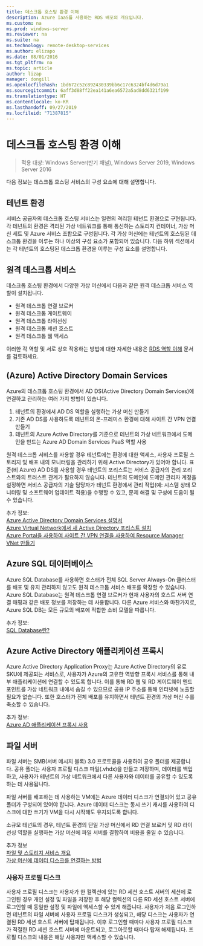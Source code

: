 ```yaml
---
title: 데스크톱 호스팅 환경 이해
description: Azure IaaS를 사용하는 RDS 배포의 개요입니다.
ms.custom: na
ms.prod: windows-server
ms.reviewer: na
ms.suite: na
ms.technology: remote-desktop-services
ms.author: elizapo
ms.date: 08/01/2016
ms.tgt_pltfrm: na
ms.topic: article
author: lizap
manager: dongill
ms.openlocfilehash: 1bd672c52c892430339bb6c17c6324bf4d6d79a1
ms.sourcegitcommit: 6aff3d88ff22ea141a6ea6572a5ad8dd6321f199
ms.translationtype: HT
ms.contentlocale: ko-KR
ms.lasthandoff: 09/27/2019
ms.locfileid: "71387815"
---
```

# <a name="understanding-the-desktop-hosting-environment"></a>데스크톱 호스팅 환경 이해

>적용 대상: Windows Server(반기 채널), Windows Server 2019, Windows Server 2016

다음 정보는 데스크톱 호스팅 서비스의 구성 요소에 대해 설명합니다.  
  
## <a name="tenant-environment"></a>테넌트 환경  
서비스 공급자의 데스크톱 호스팅 서비스는 일련의 격리된 테넌트 환경으로 구현됩니다. 각 테넌트의 환경은 격리된 가상 네트워크를 통해 통신하는 스토리지 컨테이너, 가상 머신 세트 및 Azure 서비스 조합으로 구성됩니다. 각 가상 머신에는 테넌트의 호스팅된 데스크톱 환경을 이루는 하나 이상의 구성 요소가 포함되어 있습니다. 다음 하위 섹션에서는 각 테넌트의 호스팅된 데스크톱 환경을 이루는 구성 요소를 설명합니다.

## <a name="remote-desktop-services"></a>원격 데스크톱 서비스
데스크톱 호스팅 환경에서 다양한 가상 머신에서 다음과 같은 원격 데스크톱 서비스 역할이 설치됩니다.

  - 원격 데스크톱 연결 브로커
  - 원격 데스크톱 게이트웨이
  - 원격 데스크톱 라이선싱
  - 원격 데스크톱 세션 호스트
  - 원격 데스크톱 웹 액세스

이러한 각 역할 및 서로 상호 작용하는 방법에 대한 자세한 내용은 [RDS 역할 이해](Understanding-RDS-roles.md) 문서를 검토하세요.
  
##  <a name="azure-active-directory-domain-services"></a>(Azure) Active Directory Domain Services  
Azure의 데스크톱 호스팅 환경에서 AD DS(Active Directory Domain Services)에 연결하고 관리하는 여러 가지 방법이 있습니다.

1. 테넌트의 환경에서 AD DS 역할을 실행하는 가상 머신 만들기
2. 기존 AD DS를 사용하도록 테넌트의 온-프레미스 환경에 대해 사이트 간 VPN 연결 만들기
3. 테넌트의 Azure Active Directory를 기준으로 테넌트의 가상 네트워크에서 도메인을 만드는 Azure AD Domain Services PaaS 역할 사용

원격 데스크톱 서비스를 사용할 경우 테넌트에는 환경에 대한 액세스, 사용자 프로필 스토리지 및 배포 내의 모니터링을 관리하기 위해 Active Directory가 있어야 합니다. 표준(비 Azure) AD DS를 사용할 경우 테넌트의 포리스트는 서비스 공급자의 관리 포리스트와의 트러스트 관계가 필요하지 않습니다. 테넌트의 도메인에 도메인 관리자 계정을 설정하면 서비스 공급자의 기술 담당자가 테넌트 환경에서 관리 작업(예: 시스템 상태 모니터링 및 소프트웨어 업데이트 적용)을 수행할 수 있고, 문제 해결 및 구성에 도움이 될 수 있습니다.  
    
추가 정보:  
[Azure Active Directory Domain Services 설명서](https://azure.microsoft.com/documentation/services/active-directory-ds/)  
[Azure Virtual Network에서 새 Active Directory 포리스트 설치](https://azure.microsoft.com/documentation/articles/active-directory-new-forest-virtual-machine/)  
[Azure Portal을 사용하여 사이트 간 VPN 연결을 사용하여 Resource Manager VNet 만들기](https://azure.microsoft.com/documentation/articles/vpn-gateway-howto-site-to-site-resource-manager-portal/)  
  
## <a name="azure-sql-database"></a>Azure SQL 데이터베이스  
Azure SQL Database를 사용하면 호스터가 전체 SQL Server Always-On 클러스터를 배포 및 유지 관리하지 않고도 원격 데스크톱 서비스 배포를 확장할 수 있습니다. Azure SQL Database는 원격 데스크톱 연결 브로커가 현재 사용자의 호스트 서버 연결 매핑과 같은 배포 정보를 저장하는 데 사용합니다. 다른 Azure 서비스와 마찬가지로, Azure SQL DB는 모든 규모의 배포에 적합한 소비 모델을 따릅니다.   
  
추가 정보:  
[SQL Database란?](https://azure.microsoft.com/documentation/articles/sql-database-technical-overview/)  
  
## <a name="azure-active-directory-application-proxy"></a>Azure Active Directory 애플리케이션 프록시  
Azure Active Directory Application Proxy는 Azure Active Directory의 유료 SKU에 제공되는 서비스로, 사용자가 Azure의 고유한 역방향 프록시 서비스를 통해 내부 애플리케이션에 연결할 수 있도록 합니다. 이를 통해 RD 웹 및 RD 게이트웨이 엔드포인트를 가상 네트워크 내에서 숨길 수 있으므로 공용 IP 주소를 통해 인터넷에 노출할 필요가 없습니다. 또한 호스터가 전체 배포를 유지하면서 테넌트 환경의 가상 머신 수를 축소할 수 있습니다.
  
추가 정보:  
[Azure AD 애플리케이션 프록시 사용](https://azure.microsoft.com/documentation/articles/active-directory-application-proxy-enable/)  
    
## <a name="file-server"></a>파일 서버  
파일 서버는 SMB(서버 메시지 블록) 3.0 프로토콜을 사용하여 공유 폴더를 제공합니다. 공유 폴더는 사용자 프로필 디스크 파일(.vhdx)을 만들고 저장하며, 데이터를 백업하고, 사용자가 테넌트의 가상 네트워크에서 다른 사용자와 데이터를 공유할 수 있도록 하는 데 사용됩니다.
  
파일 서버를 배포하는 데 사용하는 VM에는 Azure 데이터 디스크가 연결되어 있고 공유 폴더가 구성되어 있어야 합니다. Azure 데이터 디스크는 동시 쓰기 캐시를 사용하여 디스크에 대한 쓰기가 VM을 다시 시작해도 유지되도록 합니다.  
  
소규모 테넌트의 경우, 테넌트 환경의 단일 가상 머신에서 RD 연결 브로커 및 RD 라이선싱 역할을 실행하는 가상 머신에 파일 서버를 결합하여 비용을 줄일 수 있습니다.  
  
추가 정보  
[파일 및 스토리지 서비스 개요](https://technet.microsoft.com/library/hh831487.aspx)  
[가상 머신에 데이터 디스크를 연결하는 방법](http://www.windowsazure.com/manage/windows/how-to-guides/attach-a-disk/)  
  
### <a name="user-profile-disks"></a>사용자 프로필 디스크  
사용자 프로필 디스크는 사용자가 한 컬렉션에 있는 RD 세션 호스트 서버의 세션에 로그인된 경우 개인 설정 및 파일을 저장한 후 해당 컬렉션의 다른 RD 세션 호스트 서버에 로그인할 때 동일한 설정 및 파일에 액세스할 수 있게 해줍니다. 사용자가 처음 로그인하면 테넌트의 파일 서버에 사용자 프로필 디스크가 생성되고, 해당 디스크는 사용자가 연결된 RD 세션 호스트 서버에 탑재됩니다. 이후 로그인할 때마다 사용자 프로필 디스크가 적절한 RD 세션 호스트 서버에 마운트되고, 로그아웃할 때마다 탑재 해제됩니다. 프로필 디스크의 내용은 해당 사용자만 액세스할 수 있습니다.  
  


